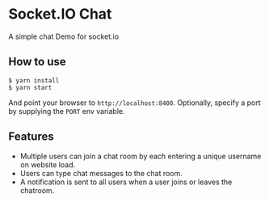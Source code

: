 
# Socket.IO Chat

A simple chat Demo for socket.io

## How to use

```
$ yarn install
$ yarn start
```

And point your browser to `http://localhost:8400`. Optionally, specify
a port by supplying the `PORT` env variable.

## Features

- Multiple users can join a chat room by each entering a unique username
on website load.
- Users can type chat messages to the chat room.
- A notification is sent to all users when a user joins or leaves
the chatroom.
